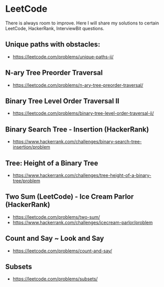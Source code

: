 # LeetCode
There is always room to improve. 
Here I will share my solutions to certain LeetCode, HackerRank, InterviewBit questions.

## Unique paths with obstacles:
- https://leetcode.com/problems/unique-paths-ii/

## N-ary Tree Preorder Traversal
- https://leetcode.com/problems/n-ary-tree-preorder-traversal/

## Binary Tree Level Order Traversal II
- https://leetcode.com/problems/binary-tree-level-order-traversal-ii/

## Binary Search Tree - Insertion (HackerRank)
- https://www.hackerrank.com/challenges/binary-search-tree-insertion/problem

## Tree: Height of a Binary Tree
- https://www.hackerrank.com/challenges/tree-height-of-a-binary-tree/problem

## Two Sum (LeetCode) - Ice Cream Parlor (HackerRank)
- https://leetcode.com/problems/two-sum/
- https://www.hackerrank.com/challenges/icecream-parlor/problem

## Count and Say ~ Look and Say
- https://leetcode.com/problems/count-and-say/

## Subsets
- https://leetcode.com/problems/subsets/
